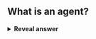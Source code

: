 ## What is an agent?
<details>
<summary><b>Reveal answer</b></summary>
A computational tool that perceives its environment
</details>
